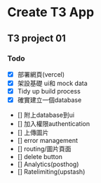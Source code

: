 # Create T3 App

## T3 project 01

### Todo

- [x] 部署網頁(vercel)
- [X] 架設基礎 ui和 mock data
- [X] Tidy up build process 
- [X] 確實建立一個database
- [] 附上database到ui
- [] 加入權限authentication
- [] 上傳圖片
- [] error management
- [] routing/圖片頁面
- [] delete button
- [] Analytics(posthog)
- [] Ratelimiting(upstash)
